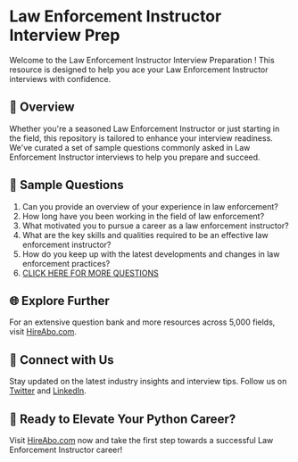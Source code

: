 # Law Enforcement Instructor Interview Prep

Welcome to the Law Enforcement Instructor Interview Preparation ! This resource is designed to help you ace your Law Enforcement Instructor interviews with confidence.

## 🚀 Overview

Whether you're a seasoned Law Enforcement Instructor or just starting in the field, this repository is tailored to enhance your interview readiness. We've curated a set of sample questions commonly asked in Law Enforcement Instructor interviews to help you prepare and succeed.

## 📝 Sample Questions

1. Can you provide an overview of your experience in law enforcement?
2. How long have you been working in the field of law enforcement?
3. What motivated you to pursue a career as a law enforcement instructor?
4. What are the key skills and qualities required to be an effective law enforcement instructor?
5. How do you keep up with the latest developments and changes in law enforcement practices?
6. [CLICK HERE FOR MORE QUESTIONS](https://hireabo.com/job/9_1_47/Law%20Enforcement%20Instructor)

## 🌐 Explore Further

For an extensive question bank and more resources across 5,000 fields, visit [HireAbo.com](https://www.hireabo.com).

## 📱 Connect with Us

Stay updated on the latest industry insights and interview tips. Follow us on [Twitter](https://twitter.com/hireabo) and [LinkedIn](https://www.linkedin.com/in/hire-abo-3609972a8/).

## 🚀 Ready to Elevate Your Python Career?

Visit [HireAbo.com](https://www.hireabo.com) now and take the first step towards a successful Law Enforcement Instructor career!